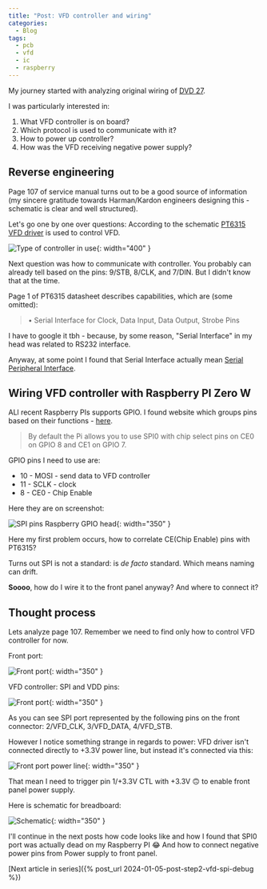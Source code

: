 ```yaml
---
title: "Post: VFD controller and wiring"
categories:
  - Blog
tags:
  - pcb
  - vfd
  - ic
  - raspberry
---
```


My journey started with analyzing original wiring of [DVD 27](/assets/pdfs/dvd_27.pdf).

I was particularly interested in:

1. What VFD controller is on board?
2. Which protocol is used to communicate with it?
3. How to power up controller?
4. How was the VFD receiving negative power supply?

## Reverse engineering

Page 107 of service manual turns out to be a good source of information (my sincere gratitude towards Harman/Kardon engineers designing this - schematic is clear and well structured).

Let's go one by one over questions:
According to the schematic [PT6315 VFD driver](/assets/pdfs/PT6315_PrincetonTechnologyCorp.pdf) is used to control VFD.

![Type of controller in use](/assets/images/04012024-vfd-controller-ssbbaa.JPG){: width="400" }

Next question was how to communicate with controller. You probably can already tell based on the pins: 9/STB, 8/CLK, and 7/DIN. But I didn't know that at the time.

Page 1 of PT6315 datasheet describes capabilities, which are (some omitted):

> • Serial Interface for Clock, Data Input, Data Output, Strobe Pins

I have to google it tbh - because, by some reason, "Serial Interface" in my head was related to RS232 interface.

Anyway, at some point I found that Serial Interface actually mean [Serial Peripheral Interface](https://en.wikipedia.org/wiki/Serial_Peripheral_Interface).

## Wiring VFD controller with Raspberry PI Zero W

ALl recent Raspberry PIs supports GPIO. I found website which groups pins based on their functions - [here](https://pinout.xyz/pinout/spi).

> By default the Pi allows you to use SPI0 with chip select pins on CE0 on GPIO 8 and CE1 on GPIO 7.

GPIO pins I need to use are:

- 10 - MOSI - send data to VFD controller
- 11 - SCLK - clock
- 8 - CE0 - Chip Enable

Here they are on screenshot:

![SPI pins Raspberry GPIO head](/assets/images/04012024-vfd-controller-1249.JPG){: width="350" }

Here my first problem occurs, how to correlate CE(Chip Enable) pins with PT6315?

Turns out SPI is not a standard: is _de facto_ standard. Which means naming can drift.

**Soooo**, how do I wire it to the front panel anyway? And where to connect it?

## Thought process

Lets analyze page 107. Remember we need to find only how to control VFD controller for now.

Front port:

![Front port](/assets/images/04012024-front-port-1646.JPG){: width="350" }

VFD controller: SPI and VDD pins:

![Front port](/assets/images/04012024-1646-vfd-controller.JPG){: width="350" }

As you can see SPI port represented by the following pins on the front connector: 2/VFD_CLK, 3/VFD_DATA, 4/VFD_STB.

However I notice something strange in regards to power: VFD driver isn't connected directly to +3.3V power line, but instead it's connected via this:

![Front port power line](/assets/images/04012024-1656-front-port.JPG){: width="350" }

That mean I need to trigger pin 1/+3.3V CTL with +3.3V 🙃 to enable front panel power supply.

Here is schematic for breadboard:

![Schematic](/assets/images/04012024-1716-shematic.JPG){: width="350" }

I'll continue in the next posts how code looks like and how I found that SPI0 port was actually dead on my Raspberry PI 😂 And how to connect negative power pins from Power supply to front panel.

[Next article in series]({% post_url 2024-01-05-post-step2-vfd-spi-debug %})
